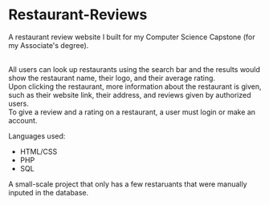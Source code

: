 # Restaurant-Reviews
A restaurant review website I built for my Computer Science Capstone (for my Associate's degree). <br><br>

All users can look up restaurants using the search bar and the results would show the restaurant name, their logo, and their average rating. <br>
Upon clicking the restaurant, more information about the restaurant is given, such as their website link, their address, and reviews given by authorized users. <br>
To give a review and a rating on a restaurant, a user must login or make an account. <br>

Languages used:
- HTML/CSS
- PHP
- SQL

A small-scale project that only has a few restaruants that were manually inputed in the database.
